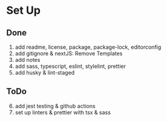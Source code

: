 # Set Up

## Done
1. add readme, license, package, package-lock, editorconfig
2. add gitignore & nextJS: Remove Templates
3. add notes
4. add sass, typescript, eslint, stylelint, prettier
5. add husky & lint-staged

## ToDo
6. add jest testing & github actions
7. set up linters & prettier with tsx & sass